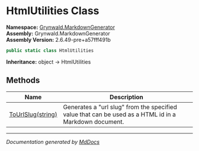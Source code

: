 ﻿<!--  
  <auto-generated>   
    The contents of this file were generated by a tool.  
    Changes to this file may be list if the file is regenerated  
  </auto-generated>   
-->

# HtmlUtilities Class

**Namespace:** [Grynwald.MarkdownGenerator](../index.md)  
**Assembly:** Grynwald.MarkdownGenerator  
**Assembly Version:** 2.6.49\-pre+a57fff491b

```csharp
public static class HtmlUtilities
```

**Inheritance:** object → HtmlUtilities

## Methods

| Name                                      | Description                                                                                           |
| ----------------------------------------- | ----------------------------------------------------------------------------------------------------- |
| [ToUrlSlug(string)](methods/ToUrlSlug.md) | Generates a "url slug" from the specified value that can be used as a HTML id in a Markdown document. |

___

*Documentation generated by [MdDocs](https://github.com/ap0llo/mddocs)*

